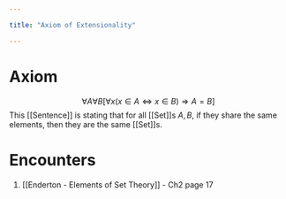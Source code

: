 ```yaml
---

title: "Axiom of Extensionality"

---
```

# Axiom
$$\forall A \forall B [ \forall x(x \in A \Leftrightarrow x \in B) \Rightarrow A = B]$$
This [[Sentence]] is stating that for all [[Set]]s $A, B$, if they share the same elements, then they are the same [[Set]]s.

# Encounters
1. [[Enderton - Elements of Set Theory]] - Ch2 page 17 